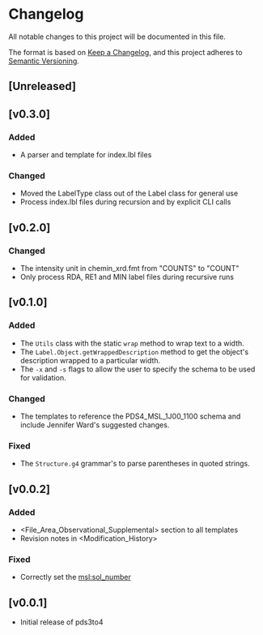 # Changelog

All notable changes to this project will be documented in this file.

The format is based on [Keep a Changelog](https://keepachangelog.com/en/1.0.0/),
and this project adheres to [Semantic Versioning](https://semver.org/spec/v2.0.0.html).

## [Unreleased]

## [v0.3.0]

### Added

- A parser and template for index.lbl files

### Changed

- Moved the LabelType class out of the Label class for general use
- Process index.lbl files during recursion and by explicit CLI calls

## [v0.2.0]

### Changed

- The intensity unit in chemin_xrd.fmt from "COUNTS" to "COUNT"
- Only process RDA, RE1 and MIN label files during recursive runs

## [v0.1.0]

### Added

- The `Utils` class with the static `wrap` method to wrap text to a width.
- The `Label.Object.getWrappedDescription` method to get the object's
  description wrapped to a particular width.
- The `-x` and `-s` flags to allow the user to specify the schema to be used
  for validation.

### Changed

- The templates to reference the PDS4_MSL_1J00_1100 schema and include Jennifer
  Ward's suggested changes.

### Fixed

- The `Structure.g4` grammar's to parse parentheses in quoted strings.

## [v0.0.2]

### Added

- <File_Area_Observational_Supplemental> section to all templates
- Revision notes in <Modification_History>

### Fixed

- Correctly set the <msl:sol_number>

## [v0.0.1]

- Initial release of pds3to4
